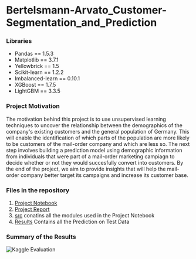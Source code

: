 # Bertelsmann-Arvato_Customer-Segmentation_and_Prediction

### Libraries

- Pandas == 1.5.3
- Matplotlib == 3.7.1
- Yellowbrick == 1.5
- Scikit-learn == 1.2.2
- Imbalanced-learn == 0.10.1
- XGBoost == 1.7.5
- LightGBM == 3.3.5

### Project Motivation

The motivation behind this project is to use unsupervised learning techniques to uncover the relationship between the demographics of the company's existing customers and the general population of Germany. This will enable the identification of which parts of the population are more likely to be customers of the mail-order company and which are less so. 
The next step involves building a prediction model using demographic information from individuals that were part of a mail-order marketing campiagn to decide whether or not they would succesfully convert into customers. 
By the end of the project, we aim to provide insights that will help the mail-order company better target its campaigns and increase its customer base.

### Files in the repository 

1. [Project Notebook](https://github.com/satyajitovelil/Bertelsmann-Arvato_Project-/blob/971e4a6fc8ceca7329a550a255e0704242e3ea0b/Arvato%20Project%20Workbook.ipynb)
2. [Project Report](https://github.com/satyajitovelil/Bertelsmann-Arvato_Project-/blob/3c1bff5c0fbfd59bc54c5fe58249063f119583d4/report/Arvato%20Project%20Workbook.pdf)
3. [src](https://github.com/satyajitovelil/Bertelsmann-Arvato_Project-/blob/3c1bff5c0fbfd59bc54c5fe58249063f119583d4/src) conatins all the modules used in the Project Notebook
4. [Results](https://github.com/satyajitovelil/Bertelsmann-Arvato_Project-/blob/3c1bff5c0fbfd59bc54c5fe58249063f119583d4/results) Contains all the Prediction on Test Data

### Summary of the Results

![Kaggle Evaluation](https://github.com/satyajitovelil/Bertelsmann-Arvato_Project-/blob/3c1bff5c0fbfd59bc54c5fe58249063f119583d4/report/figures/Kaggle2.png)


